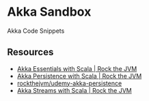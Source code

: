 # Akka Sandbox
Akka Code Snippets

## Resources
- [Akka Essentials with Scala | Rock the JVM](https://www.udemy.com/course/akka-essentials/)
- [Akka Persistence with Scala | Rock the JVM](https://www.udemy.com/course/akka-persistence/)
- [rockthejvm/udemy-akka-persistence](https://github.com/rockthejvm/udemy-akka-persistence)
- [Akka Streams with Scala | Rock the JVM](https://www.udemy.com/course/akka-streams/)
